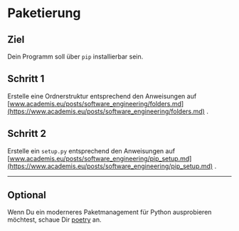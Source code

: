 
# Paketierung

## Ziel

Dein Programm soll über `pip` installierbar sein.

## Schritt 1

Erstelle eine Ordnerstruktur entsprechend den Anweisungen auf [www.academis.eu/posts/software_engineering/folders.md](https://www.academis.eu/posts/software_engineering/folders.md) .


## Schritt 2

Erstelle ein `setup.py` entsprechend den Anweisungen auf [www.academis.eu/posts/software_engineering/pip_setup.md](https://www.academis.eu/posts/software_engineering/pip_setup.md) .

----

## Optional

Wenn Du ein moderneres Paketmanagement für Python ausprobieren möchtest, schaue Dir [poetry](https://python-poetry.org/) an.

